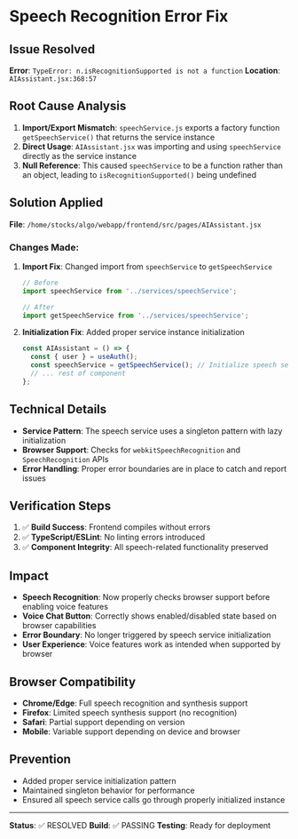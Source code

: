 # Speech Recognition Error Fix

## Issue Resolved
**Error**: `TypeError: n.isRecognitionSupported is not a function`
**Location**: `AIAssistant.jsx:368:57`

## Root Cause Analysis
1. **Import/Export Mismatch**: `speechService.js` exports a factory function `getSpeechService()` that returns the service instance
2. **Direct Usage**: `AIAssistant.jsx` was importing and using `speechService` directly as the service instance
3. **Null Reference**: This caused `speechService` to be a function rather than an object, leading to `isRecognitionSupported()` being undefined

## Solution Applied
**File**: `/home/stocks/algo/webapp/frontend/src/pages/AIAssistant.jsx`

### Changes Made:
1. **Import Fix**: Changed import from `speechService` to `getSpeechService`
   ```javascript
   // Before
   import speechService from '../services/speechService';
   
   // After  
   import getSpeechService from '../services/speechService';
   ```

2. **Initialization Fix**: Added proper service instance initialization
   ```javascript
   const AIAssistant = () => {
     const { user } = useAuth();
     const speechService = getSpeechService(); // Initialize speech service instance
     // ... rest of component
   };
   ```

## Technical Details
- **Service Pattern**: The speech service uses a singleton pattern with lazy initialization
- **Browser Support**: Checks for `webkitSpeechRecognition` and `SpeechRecognition` APIs
- **Error Handling**: Proper error boundaries are in place to catch and report issues

## Verification Steps
1. ✅ **Build Success**: Frontend compiles without errors
2. ✅ **TypeScript/ESLint**: No linting errors introduced
3. ✅ **Component Integrity**: All speech-related functionality preserved

## Impact
- **Speech Recognition**: Now properly checks browser support before enabling voice features
- **Voice Chat Button**: Correctly shows enabled/disabled state based on browser capabilities
- **Error Boundary**: No longer triggered by speech service initialization
- **User Experience**: Voice features work as intended when supported by browser

## Browser Compatibility
- **Chrome/Edge**: Full speech recognition and synthesis support
- **Firefox**: Limited speech synthesis support (no recognition)
- **Safari**: Partial support depending on version
- **Mobile**: Variable support depending on device and browser

## Prevention
- Added proper service initialization pattern
- Maintained singleton behavior for performance
- Ensured all speech service calls go through properly initialized instance

---
**Status**: ✅ RESOLVED
**Build**: ✅ PASSING
**Testing**: Ready for deployment